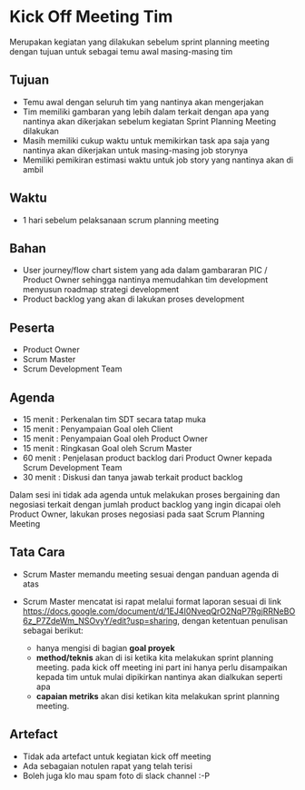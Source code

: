 # Kick Off Meeting Tim

Merupakan kegiatan yang dilakukan sebelum sprint planning meeting dengan tujuan untuk sebagai temu
awal masing-masing tim

## Tujuan

- Temu awal dengan seluruh tim yang nantinya akan mengerjakan
- Tim memiliki gambaran yang lebih dalam terkait dengan apa yang nantinya akan dikerjakan sebelum
  kegiatan Sprint Planning Meeting dilakukan
- Masih memiliki cukup waktu untuk memikirkan task apa saja yang nantinya akan dikerjakan untuk
  masing-masing job storynya
- Memiliki pemikiran estimasi waktu untuk job story yang nantinya akan di ambil

## Waktu

- 1 hari sebelum pelaksanaan scrum planning meeting

## Bahan

- User journey/flow chart sistem yang ada dalam gambararan PIC / Product Owner sehingga nantinya memudahkan tim 
  development menyusun roadmap strategi development
- Product backlog yang akan di lakukan proses development

## Peserta

- Product Owner
- Scrum Master
- Scrum Development Team

## Agenda

- 15 menit : Perkenalan tim SDT secara tatap muka
- 15 menit : Penyampaian Goal oleh Client
- 15 menit : Penyampaian Goal oleh Product Owner
- 15 menit : Ringkasan Goal oleh Scrum Master
- 60 menit : Penjelasan product backlog dari Product Owner kepada Scrum Development Team
- 30 menit : Diskusi dan tanya jawab terkait product backlog 

Dalam sesi ini tidak ada agenda untuk melakukan proses bergaining dan negosiasi terkait dengan 
jumlah product backlog yang ingin dicapai oleh Product Owner, lakukan proses negosiasi pada saat 
Scrum Planning Meeting

## Tata Cara

- Scrum Master memandu meeting sesuai dengan panduan agenda di atas
- Scrum Master mencatat isi rapat melalui format laporan sesuai di link https://docs.google.com/document/d/1EJ4I0NveqQrO2NqP7RgjRRNeBO6z_P7ZdeWm_NSOvyY/edit?usp=sharing, dengan ketentuan penulisan sebagai berikut:

  - hanya mengisi di bagian **goal proyek**
  - **method/teknis** akan di isi ketika kita melakukan sprint planning meeting.
    pada kick off meeting ini part ini hanya perlu disampaikan kepada tim
    untuk mulai dipikirkan nantinya akan dialkukan seperti apa
  - **capaian metriks** akan disi ketikan kita melakukan sprint planning meeting.

## Artefact

- Tidak ada artefact untuk kegiatan kick off meeting
- Ada sebagaian notulen rapat yang telah terisi
- Boleh juga klo mau spam foto di slack channel :-P